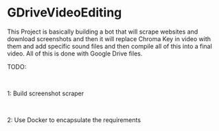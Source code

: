 # GDriveVideoEditing
 This Project is basically building a bot that will scrape websites and download screenshots and then it will replace Chroma Key in video with them and add specific sound files and then compile all of this into a final video. All of this is done with Google Drive files. 

TODO:
<p>&nbsp;</p>
1: Build screenshot scraper
<p>&nbsp;</p>
2: Use Docker to encapsulate the requirements
